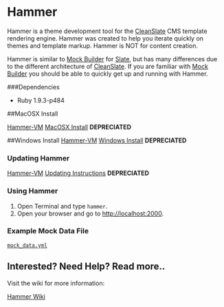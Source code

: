 # Hammer

Hammer is a theme development tool for the [CleanSlate](http://cleanslate.wvu.edu/ "CleanSlate") CMS template rendering engine. Hammer was created to help you iterate quickly on themes and template markup. Hammer is  NOT for content creation.

Hammer is similar to [Mock Builder](https://github.com/wvuweb/mock_builder "Mock Builder") for [Slate](http://slatecms.wvu.edu/ "Slate"), but has many differences due to the different architecture of [CleanSlate](http://cleanslate.wvu.edu/ "CleanSlate"). If you are familiar with [Mock Builder](https://github.com/wvuweb/mock_builder "Mock Builder") you should be able to quickly get up and running with Hammer.


###Dependencies

* Ruby 1.9.3-p484

##MacOSX Install

[Hammer-VM](https://github.com/wvuweb/hammer-vm)
[MacOSX Install](https://github.com/wvuweb/hammer/wiki/Mac-OSX-Install) **DEPRECIATED** 

##Windows Install
[Hammer-VM](https://github.com/wvuweb/hammer-vm)
[Windows Install](https://github.com/wvuweb/hammer/wiki/Windows-Install) **DEPRECIATED**

### Updating Hammer
[Hammer-VM](https://github.com/wvuweb/hammer-vm#commands)
[Updating Instructions](https://github.com/wvuweb/hammer/wiki/Update) **DEPRECIATED** 

### Using Hammer

1. Open Terminal and type `hammer`.
1. Open your browser and go to [http://localhost:2000](http://localhost:2000).

### Example Mock Data File

[`mock_data.yml`](https://github.com/wvuweb/hammer/wiki/Mock-Data#basic-example-of-a-mock_datayml-file)


## Interested? Need Help? Read more..

Visit the wiki for more information:

[Hammer Wiki](https://github.com/wvuweb/hammer/wiki)
